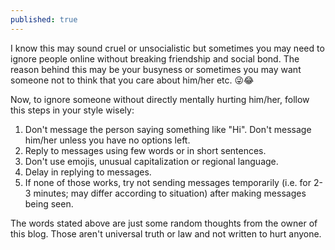 ```yaml
---
published: true
---
```

I know this may sound cruel or unsocialistic but sometimes you may need to ignore people online without breaking friendship and social bond. The reason behind this may be your busyness or sometimes you may want someone not to think that you care about him/her etc. 😜😂

Now, to ignore someone without directly mentally hurting him/her, follow this steps in your style wisely:
1. Don't message the person saying something like "Hi". Don't message him/her unless you have no options left.
2. Reply to messages using few words or in short sentences.
3. Don't use emojis, unusual capitalization or regional language.
4. Delay in replying to messages.
5. If none of those works, try not sending messages temporarily (i.e. for 2-3 minutes; may differ according to situation) after making messages being seen.

The words stated above are just some random thoughts from the owner of this blog. Those aren't universal truth or law and not written to hurt anyone.
